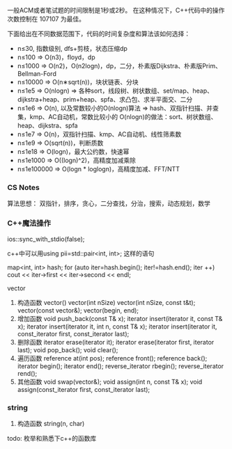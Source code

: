 一般ACM或者笔试题的时间限制是1秒或2秒。
在这种情况下，C++代码中的操作次数控制在 107107 为最佳。

下面给出在不同数据范围下，代码的时间复杂度和算法该如何选择：

- n≤30, 指数级别, dfs+剪枝，状态压缩dp
- n≤100 => O(n3)，floyd，dp
- n≤1000 => O(n2)，O(n2logn)，dp，二分，朴素版Dijkstra、朴素版Prim、Bellman-Ford
- n≤10000 => O(n∗sqrt(n))，块状链表、分块
- n≤1e5 => O(nlogn) => 各种sort，线段树、树状数组、set/map、heap、dijkstra+heap、prim+heap、spfa、求凸包、求半平面交、二分
- n≤1e6 => O(n), 以及常数较小的O(nlogn)算法 => hash、双指针扫描、并查集，kmp、AC自动机，常数比较小的 O(nlogn)的做法：sort、树状数组、heap、dijkstra、spfa
- n≤1e7 => O(n)，双指针扫描、kmp、AC自动机、线性筛素数
- n≤1e9 => O(sqrt(n))，判断质数
- n≤1e18 => O(logn)，最大公约数，快速幂
- n≤1e1000 => O((logn)^2)，高精度加减乘除
- n≤1e100000 => O(logn * loglogn)，高精度加减、FFT/NTT

### CS Notes

算法思想：
双指针，排序，贪心，二分查找，分治，搜索，动态规划，数学

### C++魔法操作

ios::sync_with_stdio(false);

c++中可以用using pii=std::pair<int, int>; 这样的语句

map<int, int> hash;
for (auto iter=hash.begin(); iter!=hash.end(); iter ++)
    cout << iter->first  << iter->second << endl;

vector
1. 构造函数
vector()
vector(int nSize)
vector(int nSize, const t&t);
vector(const vector&);
vector(begin, end);
2. 增加函数
void push_back(const T& x);
iterator insert(iterator it, const T& x);
iterator insert(iterator it, int n, const T& x);
iterator insert(iterator it, const_iterator first, const_iterator last);
3. 删除函数
iterator erase(iterator it);
iterator erase(iterator first, iterator last);
void pop_back();
void clear();
4. 遍历函数
reference at(int pos);
reference front();
reference back();
iterator begin();
iterator end();
reverse_iterator rbegin();
reverse_iterator rend();
5. 其他函数
void swap(vector&);
void assign(int n, const T& x);
void assign(const_iterator first, const_iterator last);


### string
1. 构造函数
string(n, char)

todo: 枚举和熟悉下c++的函数库
